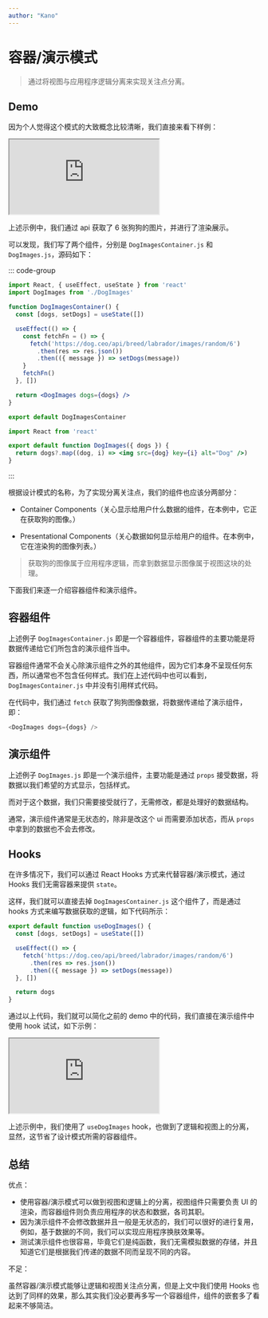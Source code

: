 ```yaml
---
author: "Kano"
---
```


# 容器/演示模式

> 通过将视图与应用程序逻辑分离来实现关注点分离。

## Demo

因为个人觉得这个模式的大致概念比较清晰，我们直接来看下样例：

<iframe src='https://stackblitz.com/edit/container-presentational-pattern?embed=1&file=src/DogImagesContainer.js'></iframe>

上述示例中，我们通过 api 获取了 6 张狗狗的图片，并进行了渲染展示。

可以发现，我们写了两个组件，分别是 `DogImagesContainer.js` 和 `DogImages.js`，源码如下：

::: code-group

```jsx [DogImagesContainer.js]
import React, { useEffect, useState } from 'react'
import DogImages from './DogImages'

function DogImagesContainer() {
  const [dogs, setDogs] = useState([])

  useEffect(() => {
    const fetchFn = () => {
      fetch('https://dog.ceo/api/breed/labrador/images/random/6')
        .then(res => res.json())
        .then(({ message }) => setDogs(message))
    }
    fetchFn()
  }, [])

  return <DogImages dogs={dogs} />
}

export default DogImagesContainer
```

```jsx [DogImages.js]
import React from 'react'

export default function DogImages({ dogs }) {
  return dogs?.map((dog, i) => <img src={dog} key={i} alt="Dog" />)
}
```

:::

根据设计模式的名称，为了实现分离关注点，我们的组件也应该分两部分：

- Container Components（关心显示给用户什么数据的组件，在本例中，它正在获取狗的图像。）

- Presentational Components（关心数据如何显示给用户的组件。在本例中，它在渲染狗的图像列表。）

> 获取狗的图像属于应用程序逻辑，而拿到数据显示图像属于视图这块的处理。

下面我们来逐一介绍容器组件和演示组件。

## 容器组件

上述例子 `DogImagesContainer.js` 即是一个容器组件，容器组件的主要功能是将数据传递给它们所包含的演示组件当中。

容器组件通常不会关心除演示组件之外的其他组件，因为它们本身不呈现任何东西，所以通常也不包含任何样式。我们在上述代码中也可以看到，`DogImagesContainer.js` 中并没有引用样式代码。

在代码中，我们通过 `fetch` 获取了狗狗图像数据，将数据传递给了演示组件，即：

```js
<DogImages dogs={dogs} />
```

## 演示组件

上述例子 `DogImages.js` 即是一个演示组件，主要功能是通过 `props` 接受数据，将数据以我们希望的方式显示，包括样式。

而对于这个数据，我们只需要接受就行了，无需修改，都是处理好的数据结构。

通常，演示组件通常是无状态的，除非是改这个 ui 而需要添加状态，而从 `props` 中拿到的数据也不会去修改。

## Hooks

在许多情况下，我们可以通过 React Hooks 方式来代替容器/演示模式，通过 Hooks 我们无需容器来提供 `state`。

这样，我们就可以直接去掉 `DogImagesContainer.js` 这个组件了，而是通过 hooks 方式来编写数据获取的逻辑，如下代码所示：

```jsx
export default function useDogImages() {
  const [dogs, setDogs] = useState([])

  useEffect(() => {
    fetch('https://dog.ceo/api/breed/labrador/images/random/6')
      .then(res => res.json())
      .then(({ message }) => setDogs(message))
  }, [])

  return dogs
}
```

通过以上代码，我们就可以简化之前的 demo 中的代码，我们直接在演示组件中使用 hook 试试，如下示例：

<iframe src='https://stackblitz.com/edit/container-presentational-pattern-hooks?ctl=1&embed=1&file=src/useDogImages.js'></iframe>

上述示例中，我们使用了 `useDogImages` hook，也做到了逻辑和视图上的分离，显然，这节省了设计模式所需的容器组件。

## 总结

优点：

- 使用容器/演示模式可以做到视图和逻辑上的分离，视图组件只需要负责 UI 的渲染，而容器组件则负责应用程序的状态和数据，各司其职。
- 因为演示组件不会修改数据并且一般是无状态的，我们可以很好的进行复用，例如，基于数据的不同，我们可以实现应用程序换肤效果等。
- 测试演示组件也很容易，毕竟它们是纯函数，我们无需模拟数据的存储，并且知道它们是根据我们传递的数据不同而呈现不同的内容。

不足：

虽然容器/演示模式能够让逻辑和视图关注点分离，但是上文中我们使用 Hooks 也达到了同样的效果，那么其实我们没必要再多写一个容器组件，组件的嵌套多了看起来不够简洁。
